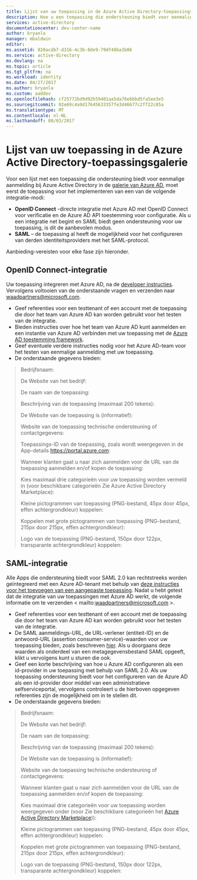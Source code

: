 ```yaml
---
title: Lijst van uw toepassing in de Azure Active Directory-toepassingsgalerie
description: Hoe u een toepassing die ondersteuning biedt voor eenmalige aanmelding in de galerie van Azure Active Directory | Microsoft Azure
services: active-directory
documentationcenter: dev-center-name
author: bryanla
manager: mbaldwin
editor: 
ms.assetid: 820acdb7-d316-4c3b-8de9-79df48ba3b06
ms.service: active-directory
ms.devlang: na
ms.topic: article
ms.tgt_pltfrm: na
ms.workload: identity
ms.date: 04/27/2017
ms.author: bryanla
ms.custom: aaddev
ms.openlocfilehash: cf25772bd9d92b59401aa5da76e6bbd5fa5ee3e5
ms.sourcegitcommit: 02e69c4a9d17645633357fe3d46677c2ff22c85a
ms.translationtype: MT
ms.contentlocale: nl-NL
ms.lasthandoff: 08/03/2017
---
```

# <a name="listing-your-application-in-the-azure-active-directory-application-gallery"></a>Lijst van uw toepassing in de Azure Active Directory-toepassingsgalerie
Voor een lijst met een toepassing die ondersteuning biedt voor eenmalige aanmelding bij Azure Active Directory in de [galerie van Azure AD](https://azure.microsoft.com/marketplace/active-directory/all/), moet eerst de toepassing voor het implementeren van een van de volgende integratie-modi:

* **OpenID Connect** -directe integratie met Azure AD met OpenID Connect voor verificatie en de Azure AD API toestemming voor configuratie. Als u een integratie net begint en SAML biedt geen ondersteuning voor uw toepassing, is dit de aanbevolen modus.
* **SAML** – de toepassing al heeft de mogelijkheid voor het configureren van derden identiteitsproviders met het SAML-protocol.

Aanbieding-vereisten voor elke fase zijn hieronder.

## <a name="openid-connect-integration"></a>OpenID Connect-integratie
Uw toepassing integreren met Azure AD, na de [developer instructies](active-directory-authentication-scenarios.md). Vervolgens voltooien van de onderstaande vragen en verzenden naar waadpartners@microsoft.com.

* Geef referenties voor een testtenant of een account met de toepassing die door het team van Azure AD kan worden gebruikt voor het testen van de integratie.  
* Bieden instructies over hoe het team van Azure AD kunt aanmelden en een instantie van Azure AD verbinden met uw toepassing met de [Azure AD toestemming framework](active-directory-integrating-applications.md#overview-of-the-consent-framework). 
* Geef eventuele verdere instructies nodig voor het Azure AD-team voor het testen van eenmalige aanmelding met uw toepassing. 
* De onderstaande gegevens bieden:

> Bedrijfsnaam:
> 
> De Website van het bedrijf:
> 
> De naam van de toepassing:
> 
> Beschrijving van de toepassing (maximaal 200 tekens):
> 
> De Website van de toepassing is (informatief):
> 
> Website van de toepassing technische ondersteuning of contactgegevens:
> 
> Toepassings-ID van de toepassing, zoals wordt weergegeven in de App-details https://portal.azure.com:
> 
> Wanneer klanten gaat u naar zich aanmelden voor de URL van de toepassing aanmelden en/of kopen de toepassing:
> 
> Kies maximaal drie categorieën voor uw toepassing worden vermeld in (voor beschikbare categorieën Zie Azure Active Directory Marketplace):
> 
> Kleine pictogrammen van toepassing (PNG-bestand, 45px door 45px, effen achtergrondkleur) koppelen:
> 
> Koppelen met grote pictogrammen van toepassing (PNG-bestand, 215px door 215px, effen achtergrondkleur):
> 
> Logo van de toepassing (PNG-bestand, 150px door 122px, transparante achtergrondkleur) koppelen:
> 
> 

## <a name="saml-integration"></a>SAML-integratie
Alle Apps die ondersteuning biedt voor SAML 2.0 kan rechtstreeks worden geïntegreerd met een Azure AD-tenant met behulp van [deze instructies voor het toevoegen van een aangepaste toepassing](../active-directory-saas-custom-apps.md). Nadat u hebt getest dat de integratie van uw toepassingen met Azure AD werkt, de volgende informatie om te verzenden < mailto:waadpartners@microsoft.com >.

* Geef referenties voor een testtenant of een account met de toepassing die door het team van Azure AD kan worden gebruikt voor het testen van de integratie.  
* De SAML aanmeldings-URL, de URL-verlener (entiteit-ID) en de antwoord-URL (assertion consumer-service)-waarden voor uw toepassing bieden, zoals beschreven [hier](../active-directory-saas-custom-apps.md). Als u doorgaans deze waarden als onderdeel van een metagegevensbestand SAML opgeeft, klikt u vervolgens kunt u sturen die ook.
* Geef een korte beschrijving van hoe u Azure AD configureren als een id-provider in uw toepassing met behulp van SAML 2.0. Als uw toepassing ondersteuning biedt voor het configureren van de Azure AD als een id-provider door middel van een administratieve selfserviceportal, vervolgens controleert u de hierboven opgegeven referenties zijn de mogelijkheid om in te stellen dit.
* De onderstaande gegevens bieden:

> Bedrijfsnaam:
> 
> De Website van het bedrijf:
> 
> De naam van de toepassing:
> 
> Beschrijving van de toepassing (maximaal 200 tekens):
> 
> De Website van de toepassing is (informatief):
> 
> Website van de toepassing technische ondersteuning of contactgegevens:
> 
> Wanneer klanten gaat u naar zich aanmelden voor de URL van de toepassing aanmelden en/of kopen de toepassing:
> 
> Kies maximaal drie categorieën voor uw toepassing worden weergegeven onder (voor Zie beschikbare categorieën het [Azure Active Directory Marketplace](https://azure.microsoft.com/marketplace/active-directory/))):
> 
> Kleine pictogrammen van toepassing (PNG-bestand, 45px door 45px, effen achtergrondkleur) koppelen:
> 
> Koppelen met grote pictogrammen van toepassing (PNG-bestand, 215px door 215px, effen achtergrondkleur):
> 
> Logo van de toepassing (PNG-bestand, 150px door 122px, transparante achtergrondkleur) koppelen:
> 
> 


